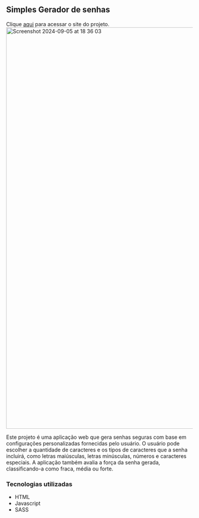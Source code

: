 ## Simples Gerador de senhas


Clique [aqui](https://raqueltsato.github.io/password-generator/) para acessar o site do projeto.
<img width="1080" alt="Screenshot 2024-09-05 at 18 36 03" src="https://github.com/user-attachments/assets/61cbda05-a417-4958-9699-979b78691d6f">


Este projeto é uma aplicação web que gera senhas seguras com base em configurações personalizadas fornecidas pelo usuário.
O usuário pode escolher a quantidade de caracteres e os tipos de caracteres que a senha incluirá, como letras maiúsculas, letras minúsculas, números e caracteres especiais.
A aplicação também avalia a força da senha gerada, classificando-a como fraca, média ou forte.

### Tecnologias utilizadas

- HTML
- Javascript
- SASS
